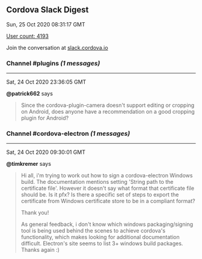 ## Cordova Slack Digest
Sun, 25 Oct 2020 08:31:17 GMT

[User count: 4193](https://cordova.slack.com/)


Join the conversation at [slack.cordova.io](http://slack.cordova.io/)

### __Channel #plugins__ _(1 messages)_
---

Sat, 24 Oct 2020 23:36:05 GMT

__@patrick662__ says 
> Since the cordova-plugin-camera doesn't support editing or cropping on Android, does anyone have a recommendation on a good cropping plugin for Android?
> 

### __Channel #cordova-electron__ _(1 messages)_
---

Sat, 24 Oct 2020 09:30:01 GMT

__@timkremer__ says 
> Hi all, i'm trying to work out how to sign a cordova-electron Windows build. The documentation mentions setting 'String path to the certificate file'. However it doesn't say what format that certificate file should be. 
> Is it pfx?
> Is there a specific set of steps to export the certificate from Windows certificate store to be in a compliant format?
> 
> Thank you!
> 
> As general feedback, i don't know which windows packaging/signing tool is being used behind the scenes to achieve cordova's functionality, which makes looking for additional documentation difficult. Electron's site seems to list 3+ windows build packages.
> Thanks again :)
> 
